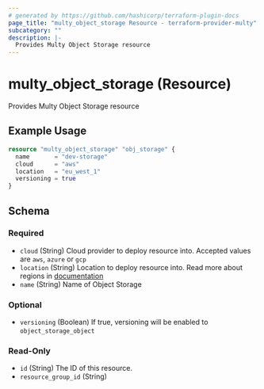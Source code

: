 ```yaml
---
# generated by https://github.com/hashicorp/terraform-plugin-docs
page_title: "multy_object_storage Resource - terraform-provider-multy"
subcategory: ""
description: |-
  Provides Multy Object Storage resource
---
```


# multy_object_storage (Resource)

Provides Multy Object Storage resource

## Example Usage

```terraform
resource "multy_object_storage" "obj_storage" {
  name       = "dev-storage"
  cloud      = "aws"
  location   = "eu_west_1"
  versioning = true
}
```

<!-- schema generated by tfplugindocs -->
## Schema

### Required

- `cloud` (String) Cloud provider to deploy resource into. Accepted values are `aws`, `azure` or `gcp`
- `location` (String) Location to deploy resource into. Read more about regions in [documentation](https://docs.multy.dev/regions)
- `name` (String) Name of Object Storage

### Optional

- `versioning` (Boolean) If true, versioning will be enabled to `object_storage_object`

### Read-Only

- `id` (String) The ID of this resource.
- `resource_group_id` (String)



